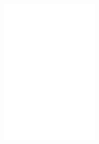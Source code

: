 ![Project 1 - Calm](./Project-1-Calm/index.html "Project 1 - Calm")
![Project 2 - Medifine](./Project-2-Medifine/index.html "Project 2 - Medifine")
![Project 3 - Justice](.//Project-3-Justice/index.html "Project 3 - Justice")